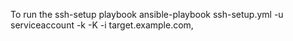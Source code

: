 To run the ssh-setup playbook
ansible-playbook ssh-setup.yml -u serviceaccount -k -K -i target.example.com,